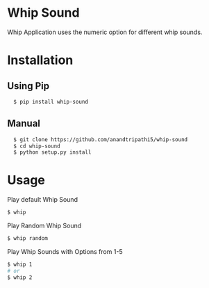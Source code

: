 # Whip Sound
Whip Application uses the numeric option for different whip sounds. 
# Installation
## Using Pip
```bash
  $ pip install whip-sound
```
## Manual
```bash
  $ git clone https://github.com/anandtripathi5/whip-sound
  $ cd whip-sound
  $ python setup.py install
```
# Usage
Play default Whip Sound
```bash
$ whip
```

Play Random Whip Sound
```bash
$ whip random
```

Play Whip Sounds with Options from 1-5
```bash
$ whip 1
# or
$ whip 2
```